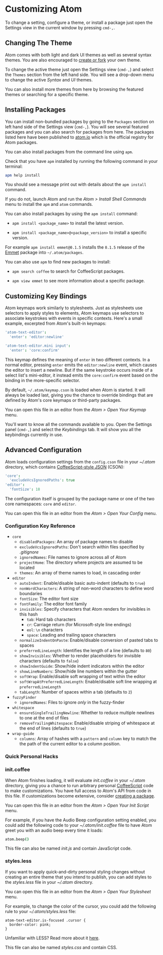 # Customizing Atom

To change a setting, configure a theme, or install a package just open the
Settings view in the current window by pressing `cmd-,`.

## Changing The Theme

Atom comes with both light and dark UI themes as well as several syntax themes.
You are also encouraged to [create or fork][create-theme] your own theme.

To change the active theme just open the Settings view (`cmd-,`) and select the
`Themes` section from the left hand side. You will see a drop-down menu to
change the active _Syntax_ and _UI_ themes.

You can also install more themes from here by browsing the featured themes or
searching for a specific theme.

## Installing Packages

You can install non-bundled packages by going to the `Packages` section on left
hand side of the Settings view (`cmd-,`). You will see several featured packages
and you can also search for packages from here. The packages listed here have
been published to [atom.io](http://atom.io/packages) which is the official
registry for Atom packages.

You can also install packages from the command line using `apm`.

Check that you have `apm` installed by running the following command in your
terminal:

```sh
apm help install
```

You should see a message print out with details about the `apm install` command.

If you do not, launch Atom and run the _Atom > Install Shell Commands_ menu
to install the `apm` and `atom` commands.

You can also install packages by using the `apm install` command:

* `apm install <package_name>` to install the latest version.

* `apm install <package_name>@<package_version>` to install a specific version.

For example `apm install emmet@0.1.5` installs the `0.1.5` release of the
[Emmet](https://github.com/atom/emmet) package into `~/.atom/packages`.

You can also use `apm` to find new packages to install:

* `apm search coffee` to search for CoffeeScript packages.

* `apm view emmet` to see more information about a specific package.

## Customizing Key Bindings

Atom keymaps work similarly to stylesheets. Just as stylesheets use selectors
to apply styles to elements, Atom keymaps use selectors to associate keystrokes
with events in specific contexts. Here's a small example, excerpted from Atom's
built-in keymaps:

```coffee
'atom-text-editor':
  'enter': 'editor:newline'

'atom-text-editor.mini input':
  'enter': 'core:confirm'
```

This keymap defines the meaning of `enter` in two different contexts. In a
normal editor, pressing `enter` emits the `editor:newline` event, which causes
the editor to insert a newline. But if the same keystroke occurs inside of a
select list's mini-editor, it instead emits the `core:confirm` event based on
the binding in the more-specific selector.

By default, `~/.atom/keymap.cson` is loaded when Atom is started. It will always
be loaded last, giving you the chance to override bindings that are defined by
Atom's core keymaps or third-party packages.

You can open this file in an editor from the _Atom > Open Your Keymap_ menu.

You'll want to know all the commands available to you. Open the Settings panel
(`cmd-,`) and select the _Keybindings_ tab. It will show you all the keybindings
currently in use.

## Advanced Configuration

Atom loads configuration settings from the `config.cson` file in your _~/.atom_
directory, which contains [CoffeeScript-style JSON][CSON] (CSON):

```coffee
'core':
  'excludeVcsIgnoredPaths': true
'editor':
  'fontSize': 18
```

The configuration itself is grouped by the package name or one of the two core
namespaces: `core` and `editor`.

You can open this file in an editor from the _Atom > Open Your Config_ menu.

### Configuration Key Reference

- `core`
  - `disabledPackages`: An array of package names to disable
  - `excludeVcsIgnoredPaths`: Don't search within files specified by _.gitignore_
  - `ignoredNames`: File names to ignore across all of Atom
  - `projectHome`: The directory where projects are assumed to be located
  - `themes`: An array of theme names to load, in cascading order
- `editor`
  - `autoIndent`: Enable/disable basic auto-indent (defaults to `true`)
  - `nonWordCharacters`: A string of non-word characters to define word boundaries
  - `fontSize`: The editor font size
  - `fontFamily`: The editor font family
  - `invisibles`: Specify characters that Atom renders for invisibles in this hash
      - `tab`: Hard tab characters
      - `cr`: Carriage return (for Microsoft-style line endings)
      - `eol`: `\n` characters
      - `space`: Leading and trailing space characters
  - `normalizeIndentOnPaste`: Enable/disable conversion of pasted tabs to spaces
  - `preferredLineLength`: Identifies the length of a line (defaults to `80`)
  - `showInvisibles`: Whether to render placeholders for invisible characters (defaults to `false`)
  - `showIndentGuide`: Show/hide indent indicators within the editor
  - `showLineNumbers`: Show/hide line numbers within the gutter
  - `softWrap`: Enable/disable soft wrapping of text within the editor
  - `softWrapAtPreferredLineLength`: Enable/disable soft line wrapping at `preferredLineLength`
  - `tabLength`: Number of spaces within a tab (defaults to `2`)
- `fuzzyFinder`
  - `ignoredNames`: Files to ignore *only* in the fuzzy-finder
- `whitespace`
  - `ensureSingleTrailingNewline`: Whether to reduce multiple newlines to one at the end of files
  - `removeTrailingWhitespace`: Enable/disable striping of whitespace at the end of lines (defaults to `true`)
- `wrap-guide`
  - `columns`: Array of hashes with a `pattern` and `column` key to match the
     the path of the current editor to a column position.

### Quick Personal Hacks

### init.coffee

When Atom finishes loading, it will evaluate _init.coffee_ in your _~/.atom_
directory, giving you a chance to run arbitrary personal [CoffeeScript][] code to
make customizations. You have full access to Atom's API from code in this file.
If customizations become extensive, consider [creating a package][creating-a-package].

You can open this file in an editor from the _Atom > Open Your Init Script_
menu.

For example, if you have the Audio Beep configuration setting enabled, you
could add the following code to your _~/.atom/init.coffee_ file to have Atom
greet you with an audio beep every time it loads:

```coffee
atom.beep()
```

This file can also be named _init.js_ and contain JavaScript code.

### styles.less

If you want to apply quick-and-dirty personal styling changes without creating
an entire theme that you intend to publish, you can add styles to the
_styles.less_ file in your _~/.atom_ directory.

You can open this file in an editor from the _Atom > Open Your Stylesheet_ menu.

For example, to change the color of the cursor, you could add the following
rule to your _~/.atom/styles.less_ file:

```less
atom-text-editor.is-focused .cursor {
  border-color: pink;
}
```

Unfamiliar with LESS? Read more about it [here][LESS].

This file can also be named _styles.css_ and contain CSS.

[creating-a-package]: creating-a-package.md
[create-theme]: creating-a-theme.md
[LESS]: http://www.lesscss.org
[CSON]: https://github.com/atom/season
[CoffeeScript]: http://coffeescript.org/
